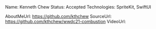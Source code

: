 Name: Kenneth Chew
Status: Accepted
Technologies: SpriteKit, SwiftUI

AboutMeUrl: https://github.com/kthchew
SourceUrl: https://github.com/kthchew/wwdc21-combustion
VideoUrl: 

<!---
EXAMPLE
Name: John Appleseed
Status: Submitted <or> Winner <or> Distinguished <or> Rejected
Technologies: SwiftUI, RealityKit, CoreGraphic

AboutMeUrl: https://linkedin.com/in/johnappleseed
SourceUrl: https://github.com/johnappleseed/wwdc2025
VideoUrl: https://youtu.be/ABCDE123456
-->
